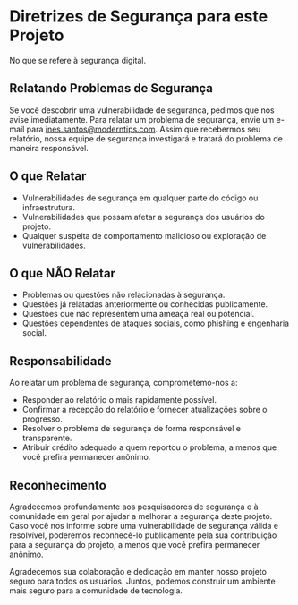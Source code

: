 # Diretrizes de Segurança para este Projeto

No que se refere à segurança digital.

## Relatando Problemas de Segurança

Se você descobrir uma vulnerabilidade de segurança, pedimos que nos avise imediatamente. Para relatar um problema de segurança, envie um e-mail para ines.santos@moderntips.com. Assim que recebermos seu relatório, nossa equipe de segurança investigará e tratará do problema de maneira responsável.

## O que Relatar

- Vulnerabilidades de segurança em qualquer parte do código ou infraestrutura.
- Vulnerabilidades que possam afetar a segurança dos usuários do projeto.
- Qualquer suspeita de comportamento malicioso ou exploração de vulnerabilidades.

## O que NÃO Relatar

- Problemas ou questões não relacionadas à segurança.
- Questões já relatadas anteriormente ou conhecidas publicamente.
- Questões que não representem uma ameaça real ou potencial.
- Questões dependentes de ataques sociais, como phishing e engenharia social.

## Responsabilidade

Ao relatar um problema de segurança, comprometemo-nos a:

- Responder ao relatório o mais rapidamente possível.
- Confirmar a recepção do relatório e fornecer atualizações sobre o progresso.
- Resolver o problema de segurança de forma responsável e transparente.
- Atribuir crédito adequado a quem reportou o problema, a menos que você prefira permanecer anônimo.

## Reconhecimento

Agradecemos profundamente aos pesquisadores de segurança e à comunidade em geral por ajudar a melhorar a segurança deste projeto. Caso você nos informe sobre uma vulnerabilidade de segurança válida e resolvível, poderemos reconhecê-lo publicamente pela sua contribuição para a segurança do projeto, a menos que você prefira permanecer anônimo.

Agradecemos sua colaboração e dedicação em manter nosso projeto seguro para todos os usuários. Juntos, podemos construir um ambiente mais seguro para a comunidade de tecnologia.
